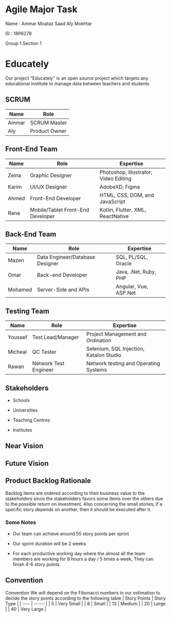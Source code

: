 # Agile Major Task
Name : Ammar Moataz Saad Aly Mokhtar

ID : 18P6278

Group 1 Section 1

# Educately
Our project "Educately" is an open source project which targets any educational institute to manage data between teachers and students

## SCRUM 
| Name  | Role          |
|-------|---------------|
| Ammar | SCRUM Master  |
| Aly   | Product Owner |

## Front-End Team
| Name  | Role                              | Expertise                             |
|-------|-----------------------------------|---------------------------------------|
| Zeina | Graphic Designer                  | Photoshop, Illustrator, Video Editing |
| Karim | UI/UX Designer                    | AdobeXD, Figma                        |
| Ahmed | Front-End Developer               | HTML, CSS, DOM, and JavaScript        |
| Rana  | Mobile/Tablet Front-End Developer | Kotlin, Flutter, XML, ReactNative     |

## Back-End Team
| Name    | Role                            | Expertise             |
|---------|---------------------------------|-----------------------|
| Mazen   | Data Engineer/Database Designer | SQL, PL/SQL, Oracle   |
| Omar    | Back-end Developer              | Java, .Net, Ruby, PHP |
| Mohamed | Server-Side and APIs            | Angular, Vue, ASP.Net |

## Testing Team
| Name    | Role                  | Expertise                               |
|---------|-----------------------|-----------------------------------------|
| Youssef | Test Lead/Manager     | Project Management and Ordination       |
| Micheal | QC Tester             | Selenium, SQL Injection, Katalon Studio |
| Rawan   | Network Test Engineer | Network testing and Operating Systems   |

## Stakeholders
* Schools

* Universities

* Teaching Centres

* Institutes

## Near Vision


## Future Vision


## Product Backlog Rationale
Backlog items are ordered according to their business value to the stakeholders since the stakeholders favors some items over the others due to the possible return on investment. Also concerning the small stories, if a specific story depends on another, then it should be executed after it.

### Some Notes
* Our team can achieve around 55 story points per sprint 

* Our sprint duration will be 2 weeks

* For each productive working day where the almost all the team members are working for 8 hours a day / 5 times a week, They can finish 4-6 story points.

## Convention
Convention
We will depend on the Fibonacci numbers in our estimation to decide the story points according to the following table
| Story Points      | Story Type |
| :---        |    :----:   |
| 5     | Very Small       |
| 8   | Small        |
| 13   | Medium        |
| 20   | Large        |
| 40   | Very Large        |


